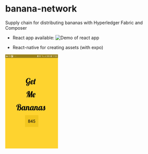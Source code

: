 # banana-network

Supply chain for distributing bananas with Hyperledger Fabric and Composer

- React app available: 
![Demo of react app](demo.gif?raw=true "Demo")

- React-native for creating assets (with expo)
<img src="demo-native.jpeg" height="300">


